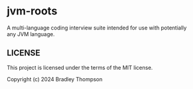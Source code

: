 # jvm-roots
A multi-language coding interview suite intended for use with potentially any JVM language.

## LICENSE
This project is licensed under the terms of the MIT license.

Copyright (c) 2024 Bradley Thompson
